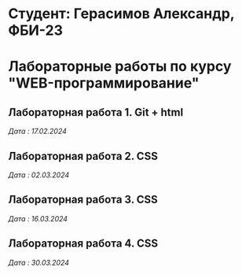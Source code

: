 # Студент: Герасимов Александр, ФБИ-23

# Лабораторные работы по курсу "WEB-программирование"

## Лабораторная работа 1. Git + html

*Дата : 17.02.2024*

## Лабораторная работа 2. CSS

*Дата : 02.03.2024*

## Лабораторная работа 3. CSS

*Дата : 16.03.2024*

## Лабораторная работа 4. CSS

*Дата : 30.03.2024*